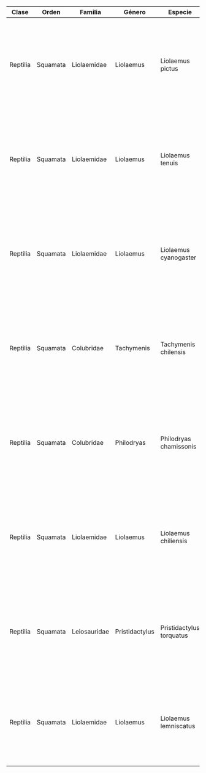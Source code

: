 | Clase    | Orden    | Familia      | Género         | Especie                  | NombreComún               | CategoríaUICN | EstadoConservaciónNacional | SectorenlaRBHH                               | Presencia        | TipoDeDato  | Fuente                                                                                                                                |     |     |     |     |     |     |     |     |     |     |     |     |     |
| -------- | -------- | ------------ | -------------- | ------------------------ | ------------------------- | ------------- | -------------------------- | -------------------------------------------- | ---------------- | ----------- | ------------------------------------------------------------------------------------------------------------------------------------- | --- | --- | --- | --- | --- | --- | --- | --- | --- | --- | --- | --- | --- |
| Reptilia | Squamata | Liolaemidae  | Liolaemus      | Liolaemus pictus         | Lagartija Pintada         | LC            | LC                         | Sector hidrófilo asociado el lago Pirehueico | VIII a XI Región | Observación | Demangel, D. (2016) Guía de Campo Reptiles del centro sur de Chile. Ed. Corporación Chilena de la Madera. Concepción, Chile. P114-115 |     |     |     |     |     |     |     |     |     |     |     |     |     |
| Reptilia | Squamata | Liolaemidae  | Liolaemus      | Liolaemus tenuis         | Lagartija Esbelta         | LC            | LC                         | Sector hidrófilo asociado el lago Pirehueico | IV a X Región    | Observación | Demangel, D. (2016) Guía de Campo Reptiles del centro sur de Chile. Ed. Corporación Chilena de la Madera. Concepción, Chile. P130-131 |     |     |     |     |     |     |     |     |     |     |     |     |     |
| Reptilia | Squamata | Liolaemidae  | Liolaemus      | Liolaemus cyanogaster    | Lagartija de Vientre Azul | LC            | LC                         | Sector hidrófilo asociado el lago Pirehueico | VII a X Región   | Observación | Demangel, D. (2016) Guía de Campo Reptiles del centro sur de Chile. Ed. Corporación Chilena de la Madera. Concepción, Chile. P86-87   |     |     |     |     |     |     |     |     |     |     |     |     |     |
| Reptilia | Squamata | Colubridae   | Tachymenis     | Tachymenis chilensis     | Culebra de Cola Corta     | NT            | LC                         | Sector hidrófilo asociado el lago Pirehueico | II a X Región    | Observación | Demangel, D. (2016) Guía de Campo Reptiles del centro sur de Chile. Ed. Corporación Chilena de la Madera. Concepción, Chile. p42-43   |     |     |     |     |     |     |     |     |     |     |     |     |     |
| Reptilia | Squamata | Colubridae   | Philodryas     | Philodryas chamissonis   | Culebra de Cola Larga     | LC            | LC                         | Sector hidrófilo asociado el lago Pirehueico | II a XIV Región  | Observación | Demangel, D. (2016) Guía de Campo Reptiles del centro sur de Chile. Ed. Corporación Chilena de la Madera. Concepción, Chile. p40-41   |     |     |     |     |     |     |     |     |     |     |     |     |     |
| Reptilia | Squamata | Liolaemidae  | Liolaemus      | Liolaemus chiliensis     | Lagarto Chillón           | LC            | LC                         |                                              | IV a XIV Región  | Observación | Demangel, D. (2016) Guía de Campo Reptiles del centro sur de Chile. Ed. Corporación Chilena de la Madera. Concepción, Chile. P72-73   |     |     |     |     |     |     |     |     |     |     |     |     |     |
| Reptilia | Squamata | Leiosauridae | Pristidactylus | Pristidactylus torquatus | Gruñidor del Sur          | LC            | VU                         |                                              | VI a XIV Región  | Observación | Demangel, D. (2016) Guía de Campo Reptiles del centro sur de Chile. Ed. Corporación Chilena de la Madera. Concepción, Chile. P56-57   |     |     |     |     |     |     |     |     |     |     |     |     |     |
| Reptilia | Squamata | Liolaemidae  | Liolaemus      | Liolaemus lemniscatus    | Lagartija lemniscata      | LC            | LC                         |                                              | IV a XIV Región  | Observación | Ministerio del Medio Ambiente. 2015. Ficha de Antecedentes de Especie Liolaemus lemniscatus (Gravenhorst, 1838)                       |     |     |     |     |     |     |     |     |     |     |     |     |     |
